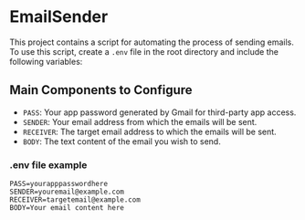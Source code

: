 
# EmailSender

This project contains a script for automating the process of sending emails. To use this script, create a `.env` file in the root directory and include the following variables:

## Main Components to Configure

- `PASS`: Your app password generated by Gmail for third-party app access.
- `SENDER`: Your email address from which the emails will be sent.
- `RECEIVER`: The target email address to which the emails will be sent.
- `BODY`: The text content of the email you wish to send.

### .env file example

```env
PASS=yourapppasswordhere
SENDER=youremail@example.com
RECEIVER=targetemail@example.com
BODY=Your email content here
```
